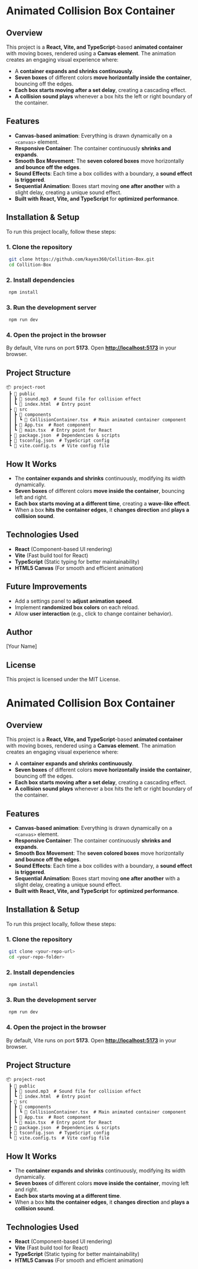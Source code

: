 # Animated Collision Box Container

## Overview
This project is a **React, Vite, and TypeScript**-based **animated container** with moving boxes, rendered using a **Canvas element**. The animation creates an engaging visual experience where:

- A **container expands and shrinks continuously**.
- **Seven boxes** of different colors **move horizontally inside the container**, bouncing off the edges.
- **Each box starts moving after a set delay**, creating a cascading effect.
- **A collision sound plays** whenever a box hits the left or right boundary of the container.

## Features
- **Canvas-based animation**: Everything is drawn dynamically on a `<canvas>` element.
- **Responsive Container**: The container continuously **shrinks and expands**.
- **Smooth Box Movement**: The **seven colored boxes** move horizontally **and bounce off the edges**.
- **Sound Effects**: Each time a box collides with a boundary, a **sound effect is triggered**.
- **Sequential Animation**: Boxes start moving **one after another** with a slight delay, creating a unique sound effect.
- **Built with React, Vite, and TypeScript** for **optimized performance**.

## Installation & Setup
To run this project locally, follow these steps:

### **1. Clone the repository**
```sh
 git clone https://github.com/kayes360/Collition-Box.git
 cd Collition-Box
```

### **2. Install dependencies**
```sh
 npm install
```

### **3. Run the development server**
```sh
 npm run dev
```

### **4. Open the project in the browser**
By default, Vite runs on port **5173**. Open **[http://localhost:5173](http://localhost:5173)** in your browser.

## Project Structure
```
📦 project-root
 ┣ 📂 public
 ┃ ┣ 📄 sound.mp3  # Sound file for collision effect
 ┃ ┗ 📄 index.html  # Entry point
 ┣ 📂 src
 ┃ ┣ 📄 components
 ┃ ┃ ┗ 📄 CollisionContainer.tsx  # Main animated container component
 ┃ ┣ 📄 App.tsx  # Root component
 ┃ ┗ 📄 main.tsx  # Entry point for React
 ┣ 📄 package.json  # Dependencies & scripts
 ┣ 📄 tsconfig.json  # TypeScript config
 ┗ 📄 vite.config.ts  # Vite config file
```

## How It Works
- The **container expands and shrinks** continuously, modifying its width dynamically.
- **Seven boxes** of different colors **move inside the container**, bouncing left and right.
- **Each box starts moving at a different time**, creating a **wave-like effect**.
- When a box **hits the container edges**, it **changes direction** and **plays a collision sound**.

## Technologies Used
- **React** (Component-based UI rendering)
- **Vite** (Fast build tool for React)
- **TypeScript** (Static typing for better maintainability)
- **HTML5 Canvas** (For smooth and efficient animation)

## Future Improvements
- Add a settings panel to **adjust animation speed**.
- Implement **randomized box colors** on each reload.
- Allow **user interaction** (e.g., click to change container behavior).

## Author
[Your Name]

## License
This project is licensed under the MIT License.

# Animated Collision Box Container

## Overview
This project is a **React, Vite, and TypeScript**-based **animated container** with moving boxes, rendered using a **Canvas element**. The animation creates an engaging visual experience where:

- A **container expands and shrinks continuously**.
- **Seven boxes** of different colors **move horizontally inside the container**, bouncing off the edges.
- **Each box starts moving after a set delay**, creating a cascading effect.
- **A collision sound plays** whenever a box hits the left or right boundary of the container.

## Features
- **Canvas-based animation**: Everything is drawn dynamically on a `<canvas>` element.
- **Responsive Container**: The container continuously **shrinks and expands**.
- **Smooth Box Movement**: The **seven colored boxes** move horizontally **and bounce off the edges**.
- **Sound Effects**: Each time a box collides with a boundary, a **sound effect is triggered**.
- **Sequential Animation**: Boxes start moving **one after another** with a slight delay, creating a unique sound effect.
- **Built with React, Vite, and TypeScript** for **optimized performance**.

## Installation & Setup
To run this project locally, follow these steps:

### **1. Clone the repository**
```sh
 git clone <your-repo-url>
 cd <your-repo-folder>
```

### **2. Install dependencies**
```sh
 npm install
```

### **3. Run the development server**
```sh
 npm run dev
```

### **4. Open the project in the browser**
By default, Vite runs on port **5173**. Open **[http://localhost:5173](http://localhost:5173)** in your browser.

## Project Structure
```
📦 project-root
 ┣ 📂 public
 ┃ ┣ 📄 sound.mp3  # Sound file for collision effect
 ┃ ┗ 📄 index.html  # Entry point
 ┣ 📂 src
 ┃ ┣ 📄 components
 ┃ ┃ ┗ 📄 CollisionContainer.tsx  # Main animated container component
 ┃ ┣ 📄 App.tsx  # Root component
 ┃ ┗ 📄 main.tsx  # Entry point for React
 ┣ 📄 package.json  # Dependencies & scripts
 ┣ 📄 tsconfig.json  # TypeScript config
 ┗ 📄 vite.config.ts  # Vite config file
```

## How It Works
- The **container expands and shrinks** continuously, modifying its width dynamically.
- **Seven boxes** of different colors **move inside the container**, moving left and right.
- **Each box starts moving at a different time**.
- When a box **hits the container edges**, it **changes direction** and **plays a collision sound**.

## Technologies Used
- **React** (Component-based UI rendering)
- **Vite** (Fast build tool for React)
- **TypeScript** (Static typing for better maintainability)
- **HTML5 Canvas** (For smooth and efficient animation)

 
 

